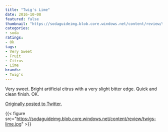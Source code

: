 ```yaml
---
title: "Twig's Lime"
date: 2016-10-08
featured: false
thumbnail: "https://sodaguideimg.blob.core.windows.net/content/review/thumbs/twigs-lime.jpg"
categories:
- soda
ratings:
- Ok
tags:
- Very Sweet
- Fruit
- Citrus
- Lime
brands:
- Twig's
---
```


Very sweet. Bright artificial citrus with a very slight bitter edge. Quick and clean finish. OK.

[Originally posted to Twitter.](https://twitter.com/Cavorter/status/784909913730404352)

{{< figure src="https://sodaguideimg.blob.core.windows.net/content/review/twigs-lime.jpg" >}}
